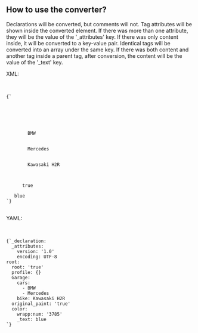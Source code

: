 ## How to use the converter?

Declarations will be converted, but comments will not. Tag attributes will be shown inside the converted element. If there was more than one attribute, they will be the value of the '\_attributes' key. If there was only content inside, it will be converted to a key-value pair. Identical tags will be converted into an array under the same key. If there was both content and another tag inside a parent tag, after conversion, the content will be the value of the '\_text' key.

XML:

<pre>


<code class="language-xml hljs">{`<?xml version="1.0" encoding="UTF-8"?>
  <root root="true">
   <profile>
    <!-- self closed -->
   </profile>
   <Garage>
      <cars>
        BMW 
      </cars>
      <cars>
        Mercedes
      </cars>
      <bike>
        Kawasaki H2R  <!-- favorite -->
      </bike>
   </Garage>
   <original_paint>
      true
   </original_paint>
   <color wrapp:num="3785">blue</color>
</root>`}
</code>
</pre>

YAML:

<pre>


<code class="language-yaml hljs">{`_declaration:
  _attributes:
    version: '1.0'
    encoding: UTF-8
root:
  root: 'true'
  profile: {}
  Garage:
    cars:
      - BMW
      - Mercedes
    bike: Kawasaki H2R
  original_paint: 'true'
  color:
    wrapp:num: '3785'
    _text: blue
`}
</code>
</pre>

